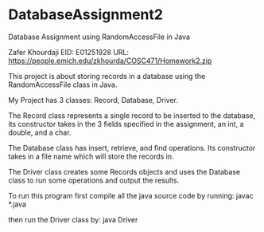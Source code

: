 # DatabaseAssignment2
Database Assignment using RandomAccessFile in Java

Zafer Khourdaji
EID: E01251928
URL: https://people.emich.edu/zkhourda/COSC471/Homework2.zip
 
This project is about storing records in a database using the RandomAccessFile class in Java.

My Project has 3 classes: Record, Database, Driver.

The Record class represents a single record to be inserted to the database,
its constructor takes in the 3 fields specified in the assignment, an int, a double, and a char.

The Database class has insert, retrieve, and find operations.
Its constructor takes in a file name which will store the records in.

The Driver class creates some Records objects and uses the Database
class to run some operations and output the results.

To run this program first compile all the java source code by running:
javac *.java

then run the Driver class by:
java Driver
